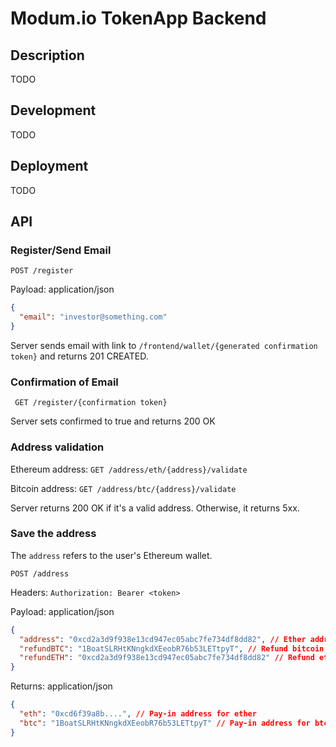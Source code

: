 # Modum.io TokenApp Backend

## Description
TODO

## Development
TODO

## Deployment
TODO

## API

### Register/Send Email

```POST /register```

Payload: application/json
```json 
{
  "email": "investor@something.com"
}
```

Server sends email with link to 
`/frontend/wallet/{generated confirmation token}`
and returns 201 CREATED.

### Confirmation of Email

``` GET /register/{confirmation token}```

Server sets confirmed to true and returns 200 OK

### Address validation

Ethereum address:
```GET /address/eth/{address}/validate```

Bitcoin address:
```GET /address/btc/{address}/validate```

Server returns 200 OK if it's a valid address.
Otherwise, it returns 5xx.

### Save the address

The `address` refers to the user's Ethereum wallet.

``` POST /address ```

Headers:
`Authorization: Bearer <token>`

Payload: application/json
```json
{
  "address": "0xcd2a3d9f938e13cd947ec05abc7fe734df8dd82", // Ether address
  "refundBTC": "1BoatSLRHtKNngkdXEeobR76b53LETtpyT", // Refund bitcoin address
  "refundETH": "0xcd2a3d9f938e13cd947ec05abc7fe734df8dd82" // Refund ethereum address
}
```

Returns: application/json

```json
{
  "eth": "0xcd6f39a8b....", // Pay-in address for ether
  "btc": "1BoatSLRHtKNngkdXEeobR76b53LETtpyT" // Pay-in address for btc
}
```
